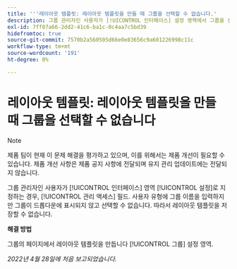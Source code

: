 ```yaml
---
title: '''레이아웃 템플릿: 레이아웃 템플릿을 만들 때 그룹을 선택할 수 없습니다.'
description: 그룹 관리자인 사용자가 [!UICONTROL 인터페이스] 설정 영역에서 그룹을 선택하라는 메시지가 표시됩니다 [!UICONTROL 관리 액세스] 필드. 사용자 유형에 그룹 이름을 입력하지만 그룹이 드롭다운에 표시되지 않고 선택할 수 없습니다. 따라서 레이아웃 템플릿을 저장할 수 없습니다.
exl-id: 7ff07a66-2dd2-41c6-ba1c-0c4aa7c5bd39
hidefromtoc: true
source-git-commit: 7570b2a560505d66e0e83656c9a601226998c11c
workflow-type: tm+mt
source-wordcount: '191'
ht-degree: 0%

---
```


# 레이아웃 템플릿: 레이아웃 템플릿을 만들 때 그룹을 선택할 수 없습니다

>[!NOTE]
>
>제품 팀이 현재 이 문제 해결을 평가하고 있으며, 이를 위해서는 제품 개선이 필요할 수 있습니다. 제품 개선 사항은 제품 공지 사항에 전달되며 유지 관리 업데이트에는 전달되지 않습니다.

그룹 관리자인 사용자가 [!UICONTROL 인터페이스] 영역 [!UICONTROL 설정]로 지정하는 경우, [!UICONTROL 관리 액세스] 필드. 사용자 유형에 그룹 이름을 입력하지만 그룹이 드롭다운에 표시되지 않고 선택할 수 없습니다. 따라서 레이아웃 템플릿을 저장할 수 없습니다.

**해결 방법**

그룹의 페이지에서 레이아웃 템플릿을 만듭니다 [!UICONTROL 그룹] 설정 영역.

_2022년 4월 28일에 처음 보고되었습니다._
